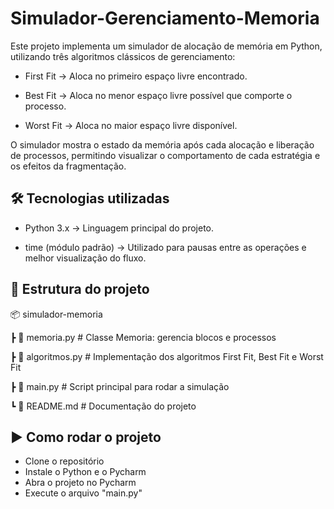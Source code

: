 # Simulador-Gerenciamento-Memoria

Este projeto implementa um simulador de alocação de memória em Python, utilizando três algoritmos clássicos de gerenciamento:

- First Fit → Aloca no primeiro espaço livre encontrado.

- Best Fit → Aloca no menor espaço livre possível que comporte o processo.

- Worst Fit → Aloca no maior espaço livre disponível.

O simulador mostra o estado da memória após cada alocação e liberação de processos, permitindo visualizar o comportamento de cada estratégia e os efeitos da fragmentação.

## 🛠️ Tecnologias utilizadas

- Python 3.x → Linguagem principal do projeto.

- time (módulo padrão) → Utilizado para pausas entre as operações e melhor visualização do fluxo.

## 📂 Estrutura do projeto

📦 simulador-memoria

 ┣ 📜 memoria.py          # Classe Memoria: gerencia blocos e processos
 
 ┣ 📜 algoritmos.py       # Implementação dos algoritmos First Fit, Best Fit e Worst Fit
 
 ┣ 📜 main.py             # Script principal para rodar a simulação
 
 ┗ 📜 README.md           # Documentação do projeto

 
## ▶️ Como rodar o projeto

- Clone o repositório
- Instale o Python e o Pycharm
- Abra o projeto no Pycharm
- Execute o arquivo "main.py"
